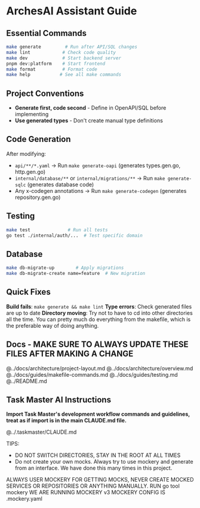 # ArchesAI Assistant Guide

## Essential Commands

```bash
make generate         # Run after API/SQL changes
make lint            # Check code quality
make dev             # Start backend server
pnpm dev:platform    # Start frontend
make format          # Format code
make help           # See all make commands
```

## Project Conventions

- **Generate first, code second** - Define in OpenAPI/SQL before implementing
- **Use generated types** - Don't create manual type definitions

## Code Generation

After modifying:

- `api/**/*.yaml` → Run `make generate-oapi` (generates types.gen.go, http.gen.go)
- `internal/database/**` or `internal/migrations/**` → Run `make generate-sqlc` (generates database
  code)
- Any x-codegen annotations → Run `make generate-codegen` (generates repository.gen.go)

## Testing

```bash
make test              # Run all tests
go test ./internal/auth/...  # Test specific domain
```

## Database

```bash
make db-migrate-up        # Apply migrations
make db-migrate-create name=feature  # New migration
```

## Quick Fixes

**Build fails**: `make generate && make lint` **Type errors**: Check generated files are up to date
**Directory moving**: Try not to have to cd into other directories all the time. You can pretty much
do everything from the makefile, which is the preferable way of doing anything.

## Docs - MAKE SURE TO ALWAYS UPDATE THESE FILES AFTER MAKING A CHANGE

@../docs/architecture/project-layout.md
@../docs/architecture/overview.md
@../docs/guides/makefile-commands.md
@../docs/guides/testing.md
@../README.md

## Task Master AI Instructions

**Import Task Master's development workflow commands and guidelines, treat as if import is in the
main CLAUDE.md file.**

@../.taskmaster/CLAUDE.md

TIPS:

- DO NOT SWITCH DIRECTORIES, STAY IN THE ROOT AT ALL TIMES
- Do not create your own mocks. Always try to use mockery and generate from an interface. We have done this many times in this project.

ALWAYS USER MOCKERY FOR GETTING MOCKS, NEVER CREATE MOCKED SERVICES OR REPOSITORIES OR ANYTHING MANUALLY.
RUN go tool mockery
WE ARE RUNNING MOCKERY v3
MOCKERY CONFIG IS .mockery.yaml
